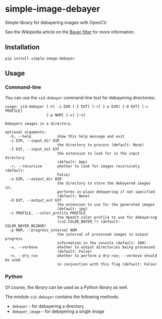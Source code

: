# simple-image-debayer
Simple library for debayering images with OpenCV.

See the Wikipedia article on the [Bayer filter](https://en.wikipedia.org/wiki/Bayer_filter)
for more information.


## Installation

```commandline
pip install simple-image-debayer
```

## Usage

### Command-line

You can use the `sid-debayer` command-line tool for debayering directories:

```
usage: sid-debayer [-h] -i DIR [-I EXT] [-r] [-o DIR] [-O EXT] [-c PROFILE]
                   [-p NUM] [-v] [-n]

Debayers images in a directory.

optional arguments:
  -h, --help            show this help message and exit
  -i DIR, --input_dir DIR
                        the directory to process (default: None)
  -I EXT, --input_ext EXT
                        the extension to look for in the input directory
                        (default: bmp)
  -r, --recursive       whether to look for images recursively (default:
                        False)
  -o DIR, --output_dir DIR
                        the directory to store the debayered images in;
                        performs in-place debayering if not specified
                        (default: None)
  -O EXT, --output_ext EXT
                        the extension to use for the generated images
                        (default: jpg)
  -c PROFILE, --color_profile PROFILE
                        the OpenCV color profile to use for debayering
                        (cv2.COLOR_BAYER_*) (default: COLOR_BAYER_BG2BGR)
  -p NUM, --progress_interval NUM
                        the interval of processed images to output progress
                        information in the console (default: 100)
  -v, --verbose         whether to output directories being processed
                        (default: False)
  -n, --dry_run         whether to perform a dry-run; --verbose should be used
                        in conjunction with this flag (default: False)
```

### Python

Of course, the library can be used as a Python library as well.

The module `sid.debayer` contains the following methods:

* `debayer` - for debayering a directory
* `debayer_image` - for debayering a single image
